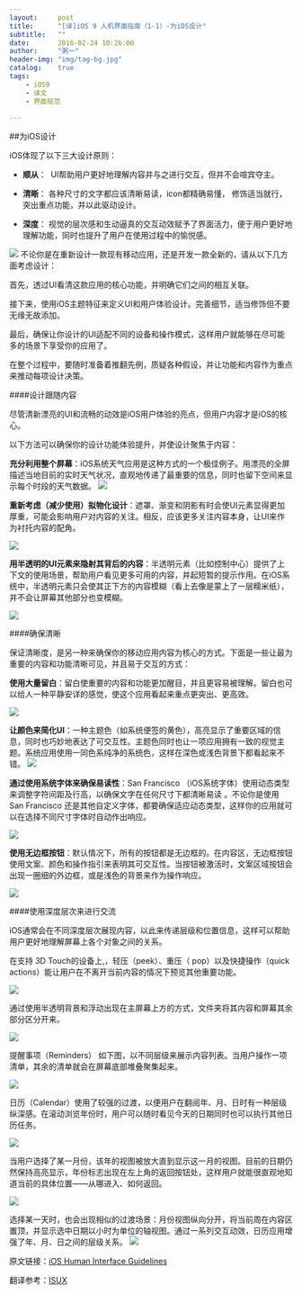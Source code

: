 ```yaml
---
layout:     post
title:      "[译]iOS 9 人机界面指南（1-1）-为iOS设计"
subtitle:   ""
date:       2016-02-24 10:26:00
author:     "粥一"
header-img: "img/tag-bg.jpg"
catalog:	true
tags:
    - iOS9
    - 译文
    - 界面规范
    
---
```

##为iOS设计

iOS体现了以下三大设计原则：

* **顺从**：  UI帮助用户更好地理解内容并与之进行交互，但并不会喧宾夺主。

* **清晰**： 各种尺寸的文字都应该清晰易读，icon都精确易懂， 修饰适当就行，突出重点功能，并以此驱动设计。

* **深度**： 视觉的层次感和生动逼真的交互动效赋予了界面活力，便于用户更好地理解功能，同时也提升了用户在使用过程中的愉悦感。

![](/img/in-post/2016-02-24/01.png)
不论你是在重新设计一款现有移动应用，还是开发一款全新的，请从以下几方面考虑设计：

首先，透过UI看清这款应用的核心功能，并明确它们之间的相互关联。

接下来，使用iOS主题特征来定义UI和用户体验设计。完善细节，适当修饰但不要无缘无故添加。

最后，确保让你设计的UI适配不同的设备和操作模式，这样用户就能够在尽可能多的场景下享受你的应用了。

在整个过程中，要随时准备着推翻先例，质疑各种假设，并让功能和内容作为重点来推动每项设计决策。


####设计跟随内容

尽管清新漂亮的UI和流畅的动效是iOS用户体验的亮点，但用户内容才是iOS的核心。

以下方法可以确保你的设计功能体验提升，并使设计聚焦于内容：

**充分利用整个屏幕**：iOS系统天气应用是这种方式的一个极佳例子。用漂亮的全屏描述当地目前的实时天气状况，直观地传递了最重要的信息，同时也留下空间来显示每个时段的天气数据。
![](/img/in-post/2016-02-24/02.png)

**重新考虑（减少使用）拟物化设计**：遮罩、渐变和阴影有时会使UI元素显得更加厚重，可能会影响用户对内容的关注。相反，应该更多关注内容本身，让UI来作为衬托内容的配角。

![](/img/in-post/2016-02-24/03.png)

**用半透明的UI元素来隐射其背后的内容**：半透明元素（比如控制中心）提供了上下文的使用场景，帮助用户看见更多可用的内容，并起短暂的提示作用。在iOS系统中，半透明元素只会使其正下方的内容模糊（看上去像是蒙上了一层糯米纸），并不会让屏幕其他部分也变模糊。

![](/img/in-post/2016-02-24/04.png)

####确保清晰

保证清晰度，是另一种来确保你的移动应用内容为核心的方式。下面是一些让最为重要的内容和功能清晰可见，并且易于交互的方式： 

**使用大量留白**：留白使重要的内容和功能更加醒目，并且更容易被理解。留白也可以给人一种平静安详的感觉，使这个应用看起来重点更突出、更高效。

![](/img/in-post/2016-02-24/05.png)

**让颜色来简化UI**：一种主题色（如系统便签的黄色），高亮显示了重要区域的信息，同时也巧妙地表达了可交互性。主题色同时也让一项应用拥有一致的视觉主题。系统应用使用一同色系纯净的系统色，这样在深色或浅色背景下都看起来不错。
![](/img/in-post/2016-02-24/06.png)

**通过使用系统字体来确保易读性**：San Francisco （iOS系统字体）使用动态类型来调整字符间距及行高，以确保文字在任何尺寸下都清晰易读 。不论你是使用San Francisco 还是其他自定义字体，都要确保适应动态类型，这样你的应用就可以在选择不同尺寸字体时自动作出响应。

![](/img/in-post/2016-02-24/07.png)

**使用无边框按钮**：默认情况下，所有的按钮都是无边框的。在内容区，无边框按钮使用文案、颜色和操作指引来表明其可交互性。当按钮被激活时，文案区域按钮会出现一圈细的外边框，或是浅色的背景来作为操作响应。

![](/img/in-post/2016-02-24/08.png)

####使用深度层次来进行交流

iOS通常会在不同深度层次展现内容，以此来传递层级和位置信息，这样可以帮助用户更好地理解屏幕上各个对象之间的关系。

在支持 3D Touch的设备上,，轻压（peek）、重压（ pop）以及快捷操作（quick actions）能让用户在不离开当前内容的情况下预览其他重要功能。

![](/img/in-post/2016-02-24/09.png)

通过使用半透明背景和浮动出现在主屏幕上方的方式，文件夹将其内容和屏幕其余部分区分开来。

![](/img/in-post/2016-02-24/10.png)

提醒事项（Reminders） 如下图，以不同层级来展示内容列表。当用户操作一项清单，其余的清单就会在屏幕底部堆叠聚集起来。


![](/img/in-post/2016-02-24/11.png)

日历（Calendar）使用了较强的过渡，以便用户在翻阅年、月、日时有一种层级纵深感。在滚动浏览年份时，用户可以随时看见今天的日期同时也可以执行其他日历任务。

![](/img/in-post/2016-02-24/12.png)

当用户选择了某一月份，该年的视图被放大直到显示这一月的视图。目前的日期仍然保持高亮显示，年份标志出现在左上角的返回按钮处，这样用户就能很直观地知道当前的具体位置——从哪进入、如何返回。

![](/img/in-post/2016-02-24/13.png)

选择某一天时，也会出现相似的过渡场景：月份视图纵向分开，将当前周在内容区置顶，并显示选中日期以小时为单位的轴视图。通过一系列交互动效，日历应用增强了年、月、日之间的层级关系。
![](/img/in-post/2016-02-24/14.png)

原文链接：[iOS Human Interface Guidelines](https://developer.apple.com/library/ios/documentation/UserExperience/Conceptual/MobileHIG/index.html#//apple_ref/doc/uid/TP40006556-CH66-SW1)

翻译参考：[ISUX](http://isux.tencent.com/ios9-guideline-ch1.html)